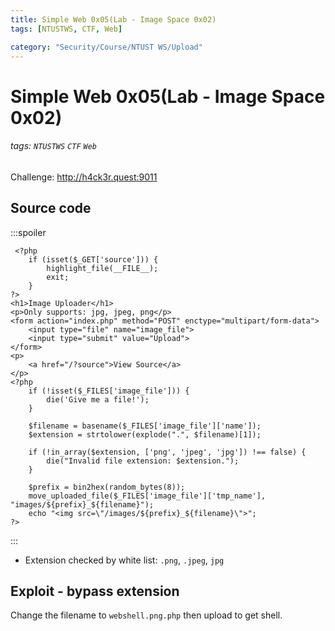 ```yaml
---
title: Simple Web 0x05(Lab - Image Space 0x02)
tags: [NTUSTWS, CTF, Web]

category: "Security/Course/NTUST WS/Upload"
---
```


# Simple Web 0x05(Lab - Image Space 0x02)
<!-- more -->
###### tags: `NTUSTWS` `CTF` `Web`
Challenge: http://h4ck3r.quest:9011

## Source code
:::spoiler
```php!=
 <?php
    if (isset($_GET['source'])) {
        highlight_file(__FILE__);
        exit;
    }
?>
<h1>Image Uploader</h1>
<p>Only supports: jpg, jpeg, png</p>
<form action="index.php" method="POST" enctype="multipart/form-data">
    <input type="file" name="image_file">
    <input type="submit" value="Upload">
</form>
<p>
    <a href="/?source">View Source</a>
</p>
<?php
    if (!isset($_FILES['image_file'])) {
        die('Give me a file!');
    }

    $filename = basename($_FILES['image_file']['name']);
    $extension = strtolower(explode(".", $filename)[1]);

    if (!in_array($extension, ['png', 'jpeg', 'jpg']) !== false) {
        die("Invalid file extension: $extension.");
    }

    $prefix = bin2hex(random_bytes(8));
    move_uploaded_file($_FILES['image_file']['tmp_name'], "images/${prefix}_${filename}");
    echo "<img src=\"/images/${prefix}_${filename}\">";
?>
```
:::
* Extension checked by white list: `.png`, `.jpeg`, `jpg`

## Exploit - bypass extension
Change the filename to `webshell.png.php` then upload to get shell.